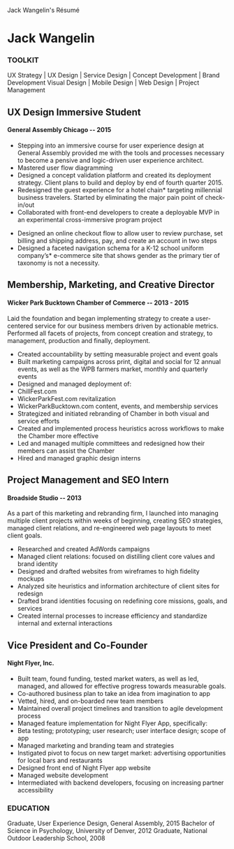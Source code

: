 
Jack Wangelin's Résumé

# Jack Wangelin

### TOOLKIT
UX Strategy | UX Design | Service Design | Concept Development | Brand Development  Visual Design | Mobile Design | Web Design | Project Management

## UX Design Immersive Student
#### General Assembly Chicago -- 2015
- Stepping into an immersive course for user experience design at General Assembly provided me with the tools and processes necessary to become a pensive and logic-driven user experience architect.
- Mastered user flow diagramming
- Designed a concept validation platform and created its deployment strategy. Client plans to build and deploy by end of fourth quarter 2015.
- Redesigned the guest experience for a hotel chain* targeting millennial business travelers. Started by eliminating the major pain point of check-in/out
- Collaborated with front-end developers to create a deployable MVP in an experimental cross-immersive program project
* Designed an online checkout flow to allow user to review purchase, set billing and shipping address, pay, and create an account in two steps
* Designed a faceted navigation schema for a K-12 school uniform company’s* e-commerce site that shows gender as the primary tier of taxonomy is not a necessity.

## Membership, Marketing, and Creative Director
#### Wicker Park Bucktown Chamber of Commerce  -- 2013 - 2015
Laid the foundation and began implementing strategy to create a user-centered service for our business members driven by actionable metrics. Performed all facets of projects, from concept creation and strategy, to management, production and finally, deployment.
- Created accountability by setting measurable project and event goals
- Built marketing campaigns across print, digital and social for 12 annual events, as well as the WPB farmers market, monthly and quarterly events
- Designed and managed deployment of:
 - ChillFest.com
 - WickerParkFest.com revitalization
 - WickerParkBucktown.com content, events, and membership services
- Strategized and initiated rebranding of Chamber in both visual and service efforts
- Created and implemented process heuristics across workflows to make the Chamber more effective
- Led and managed multiple committees and redesigned how their members can assist the Chamber 
- Hired and managed graphic design interns 

## Project Management and SEO Intern
#### Broadside Studio  -- 2013
As a part of this marketing and rebranding firm, I launched into managing multiple client projects within weeks of beginning, creating SEO strategies, managed client relations, and re-engineered web page layouts to meet client goals. 
- Researched and created AdWords campaigns
- Managed client relations: focused on distilling client core values and brand identity
- Designed and drafted websites from wireframes to high fidelity mockups
- Analyzed site heuristics and information architecture of client sites for redesign
- Drafted brand identities focusing on redefining core missions, goals, and services 
- Created internal processes to increase efficiency and standardize internal and external interactions

## Vice President and Co-Founder
#### Night Flyer, Inc.
- Built team, found funding, tested market waters, as well as led, managed, and allowed for effective progress towards measurable goals.
- Co-authored business plan to take an idea from imagination to app
- Vetted, hired, and on-boarded new team members
- Maintained overall project timelines and transition to agile development process
- Managed feature implementation for Night Flyer App, specifically:
- Beta testing; prototyping; user research; user interface design; scope of app
- Managed marketing and branding team and strategies
- Instigated pivot to focus on new target market: advertising opportunities for local bars and restaurants
- Designed front end of Night Flyer app website 
- Managed website development
- Intermediated with backend developers, focusing on increasing partner accessibility

### EDUCATION
Graduate, User Experience Design, General Assembly, 2015
Bachelor of Science in Psychology, University of Denver, 2012
Graduate, National Outdoor Leadership School, 2008
